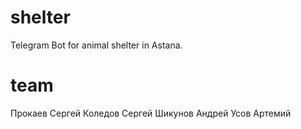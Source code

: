 # shelter
Telegram Bot for animal shelter in Astana.

# team
Прокаев Сергей
Коледов Сергей
Шикунов Андрей
Усов Артемий
